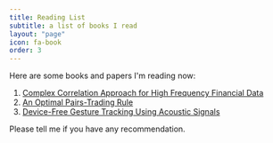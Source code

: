 ```yaml
---
title: Reading List
subtitle: a list of books I read
layout: "page"
icon: fa-book
order: 3
---
```


Here are some books and papers I'm reading now:

1. [Complex Correlation Approach for High Frequency Financial Data](https://arxiv.org/abs/1706.06355)
2. [An Optimal Pairs-Trading Rule](https://arxiv.org/abs/1302.6120)
3. [Device-Free Gesture Tracking Using Acoustic Signals](https://dl.acm.org/citation.cfm?id=2973764)

Please tell me if you have any recommendation. 
